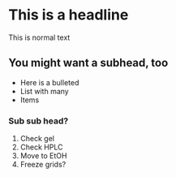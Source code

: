 # This is a headline

This is normal text

## You might want a subhead, too

 - Here is a bulleted
 - List with many
 - Items

 ### Sub sub head?
 1. Check gel
 2. Check HPLC
 3. Move to EtOH
 4. Freeze grids?
